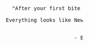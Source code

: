 <pre>










                                     "After your first bite of Apple,

                                   Everything looks like Newton's Head"


                                                         - Eve










































                                                                                                             .
</pre>